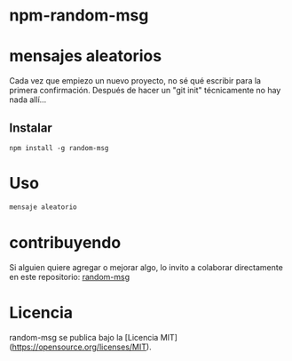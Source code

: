 # npm-random-msg

# mensajes aleatorios

Cada vez que empiezo un nuevo proyecto, no sé qué escribir para la primera confirmación. Después de hacer un "git init" técnicamente no hay nada allí...

## Instalar

```npm
npm install -g random-msg
```

# Uso

```bash
mensaje aleatorio
```

# contribuyendo
Si alguien quiere agregar o mejorar algo, lo invito a colaborar directamente en este repositorio: [random-msg](https://github.com/platzi/npm-random-msg)

# Licencia
random-msg se publica bajo la [Licencia MIT] (https://opensource.org/licenses/MIT).